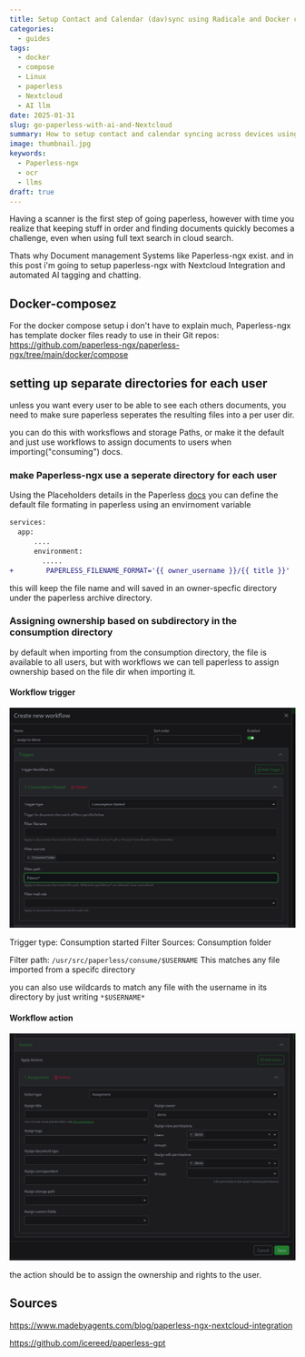 ```yaml
---
title: Setup Contact and Calendar (dav)sync using Radicale and Docker compose.
categories:
  - guides
tags:
  - docker
  - compose
  - Linux
  - paperless
  - Nextcloud
  - AI llm
date: 2025-01-31
slug: go-paperless-with-ai-and-Nextcloud
summary: How to setup contact and calendar syncing across devices using Radicale server and Docker compose, with authentication and reverse proxy configuration.
image: thumbnail.jpg
keywords:
  - Paperless-ngx
  - ocr
  - llms
draft: true
---
```


Having a scanner is the first step of going paperless, however with time you realize that keeping stuff in order and finding documents quickly becomes a challenge, even when using full text search in cloud search.

Thats why Document management Systems like Paperless-ngx exist.
and in this post i'm going to setup paperless-ngx with Nextcloud Integration and automated AI tagging and chatting.

## Docker-composez

For the docker compose setup i don't have to explain much, Paperless-ngx has template docker files ready to use in their Git repos:
https://github.com/paperless-ngx/paperless-ngx/tree/main/docker/compose

## setting up separate directories for each user
unless you want every user to be able to see each others documents, you need to make sure paperless seperates the resulting files into a per user dir.

you can do this with worksflows and storage Paths, or make it the default and just use workflows to assign documents to users when importing("consuming") docs.

### make Paperless-ngx use a seperate directory for each user 
Using the Placeholders details in the Paperless [docs](https://docs.paperless-ngx.com/advanced_usage/#filename-format-variables) you can define the default file formating in paperless using an envirnoment variable

```diff
services:
  app:
      ....
      environment:
        .....
+        PAPERLESS_FILENAME_FORMAT='{{ owner_username }}/{{ title }}'
```
this will keep the file name and will saved in an owner-specfic directory under the paperless archive directory.

### Assigning ownership based on subdirectory in the consumption directory

by default when importing from the consumption directory, the file is available to all users, but with workflows we can tell paperless to assign ownership based on the file dir when importing it.

#### Workflow trigger
![workflow trigger](workflow-trigger.png)

Trigger type: Consumption started
Filter Sources: Consumption folder

Filter path: `/usr/src/paperless/consume/$USERNAME`
This matches any file imported from a specifc directory

you can also use wildcards to match any file with the username in its directory by just writing `*$USERNAME*`

#### Workflow action
![workflow action](workflow-action.png)


the action should be to assign the ownership and rights to the user.

## Sources
https://www.madebyagents.com/blog/paperless-ngx-nextcloud-integration

https://github.com/icereed/paperless-gpt